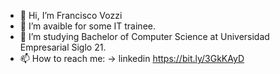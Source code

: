 - 👋 Hi, I’m Francisco Vozzi
- 👀 I’m avaible for some IT trainee.
- 🌱 I’m studying Bachelor of Computer Science at Universidad Empresarial Siglo 21.
- 📫 How to reach me: -> linkedin https://bit.ly/3GkKAyD

<!---
franvozzi/franvozzi is a ✨ special ✨ repository because its `README.md` (this file) appears on your GitHub profile.
You can click the Preview link to take a look at your changes.
--->
